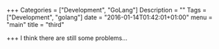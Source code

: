 +++
Categories = ["Development", "GoLang"]
Description = ""
Tags = ["Development", "golang"]
date = "2016-01-14T01:42:01+01:00"
menu = "main"
title = "third"

+++
I think there are still some problems...
